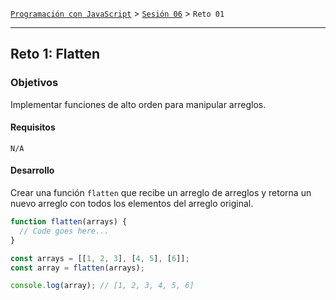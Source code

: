 [`Programación con JavaScript`](../../Readme.md) > [`Sesión 06`](../Readme.md) > `Reto 01`

---

## Reto 1: Flatten

### Objetivos

Implementar funciones de alto orden para manipular arreglos.

#### Requisitos

`N/A`

#### Desarrollo

Crear una función `flatten` que recibe un arreglo de arreglos y retorna un nuevo arreglo con todos los elementos del
arreglo original.

```javascript
function flatten(arrays) {
  // Code goes here...
}

const arrays = [[1, 2, 3], [4, 5], [6]];
const array = flatten(arrays);

console.log(array); // [1, 2, 3, 4, 5, 6]
```
